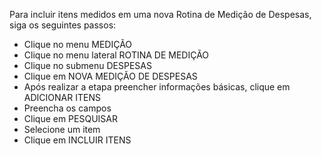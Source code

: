 Para incluir itens medidos em uma nova Rotina de Medição de Despesas, siga os seguintes passos:

* Clique no menu MEDIÇÃO
* Clique no menu lateral ROTINA DE MEDIÇÃO
* Clique no submenu DESPESAS
* Clique em NOVA MEDIÇÃO DE DESPESAS
* Após realizar a etapa preencher informações básicas, clique em ADICIONAR ITENS
* Preencha os campos
* Clique em PESQUISAR
* Selecione um item
* Clique em INCLUIR ITENS